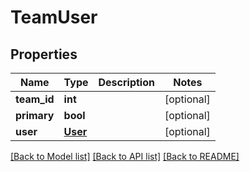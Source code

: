 # TeamUser

## Properties
Name | Type | Description | Notes
------------ | ------------- | ------------- | -------------
**team_id** | **int** |  | [optional] 
**primary** | **bool** |  | [optional] 
**user** | [**User**](User.md) |  | [optional] 

[[Back to Model list]](../README.md#documentation-for-models) [[Back to API list]](../README.md#documentation-for-api-endpoints) [[Back to README]](../README.md)

